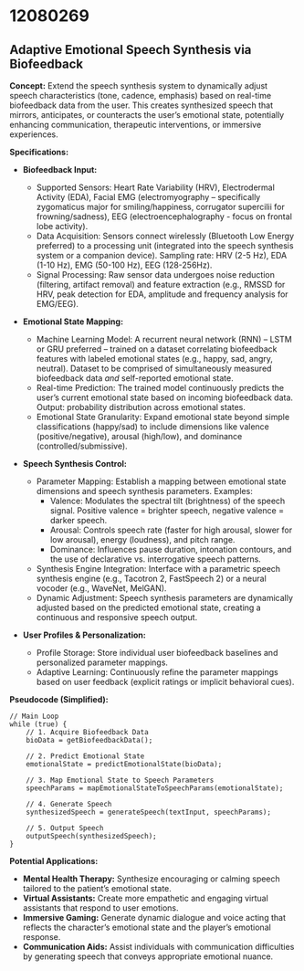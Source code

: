 # 12080269

## Adaptive Emotional Speech Synthesis via Biofeedback

**Concept:** Extend the speech synthesis system to dynamically adjust speech characteristics (tone, cadence, emphasis) based on real-time biofeedback data from the user. This creates synthesized speech that mirrors, anticipates, or counteracts the user’s emotional state, potentially enhancing communication, therapeutic interventions, or immersive experiences.

**Specifications:**

*   **Biofeedback Input:**
    *   Supported Sensors: Heart Rate Variability (HRV), Electrodermal Activity (EDA), Facial EMG (electromyography – specifically zygomaticus major for smiling/happiness, corrugator supercilii for frowning/sadness), EEG (electroencephalography - focus on frontal lobe activity).
    *   Data Acquisition: Sensors connect wirelessly (Bluetooth Low Energy preferred) to a processing unit (integrated into the speech synthesis system or a companion device). Sampling rate: HRV (2-5 Hz), EDA (1-10 Hz), EMG (50-100 Hz), EEG (128-256Hz).
    *   Signal Processing: Raw sensor data undergoes noise reduction (filtering, artifact removal) and feature extraction (e.g., RMSSD for HRV, peak detection for EDA, amplitude and frequency analysis for EMG/EEG).

*   **Emotional State Mapping:**
    *   Machine Learning Model: A recurrent neural network (RNN) – LSTM or GRU preferred – trained on a dataset correlating biofeedback features with labeled emotional states (e.g., happy, sad, angry, neutral).  Dataset to be comprised of simultaneously measured biofeedback data *and* self-reported emotional state.
    *   Real-time Prediction: The trained model continuously predicts the user’s current emotional state based on incoming biofeedback data. Output: probability distribution across emotional states.
    *   Emotional State Granularity: Expand emotional state beyond simple classifications (happy/sad) to include dimensions like valence (positive/negative), arousal (high/low), and dominance (controlled/submissive).

*   **Speech Synthesis Control:**
    *   Parameter Mapping: Establish a mapping between emotional state dimensions and speech synthesis parameters. Examples:
        *   Valence: Modulates the spectral tilt (brightness) of the speech signal. Positive valence = brighter speech, negative valence = darker speech.
        *   Arousal: Controls speech rate (faster for high arousal, slower for low arousal), energy (loudness), and pitch range.
        *   Dominance: Influences pause duration, intonation contours, and the use of declarative vs. interrogative speech patterns.
    *   Synthesis Engine Integration: Interface with a parametric speech synthesis engine (e.g., Tacotron 2, FastSpeech 2) or a neural vocoder (e.g., WaveNet, MelGAN).
    *   Dynamic Adjustment: Speech synthesis parameters are dynamically adjusted based on the predicted emotional state, creating a continuous and responsive speech output.

*   **User Profiles & Personalization:**
    *   Profile Storage: Store individual user biofeedback baselines and personalized parameter mappings.
    *   Adaptive Learning: Continuously refine the parameter mappings based on user feedback (explicit ratings or implicit behavioral cues).

**Pseudocode (Simplified):**

```
// Main Loop
while (true) {
    // 1. Acquire Biofeedback Data
    bioData = getBiofeedbackData();

    // 2. Predict Emotional State
    emotionalState = predictEmotionalState(bioData);

    // 3. Map Emotional State to Speech Parameters
    speechParams = mapEmotionalStateToSpeechParams(emotionalState);

    // 4. Generate Speech
    synthesizedSpeech = generateSpeech(textInput, speechParams);

    // 5. Output Speech
    outputSpeech(synthesizedSpeech);
}
```

**Potential Applications:**

*   **Mental Health Therapy:**  Synthesize encouraging or calming speech tailored to the patient’s emotional state.
*   **Virtual Assistants:** Create more empathetic and engaging virtual assistants that respond to user emotions.
*   **Immersive Gaming:** Generate dynamic dialogue and voice acting that reflects the character’s emotional state and the player’s emotional response.
*   **Communication Aids:** Assist individuals with communication difficulties by generating speech that conveys appropriate emotional nuance.